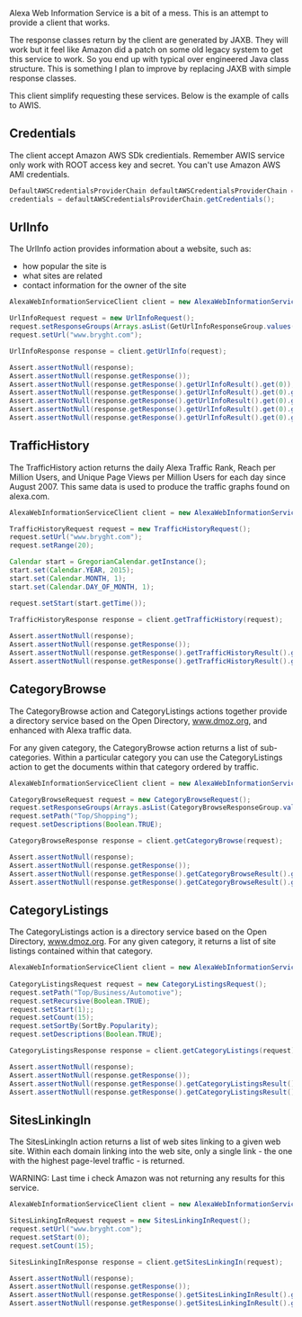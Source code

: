 
Alexa Web Information Service is a bit of a mess. This is an attempt to provide a client that works. 

The response classes return by the client are generated by JAXB. They will work but it feel like Amazon did a patch on some old legacy system to get this service to work. So you end up with typical over engineered Java class structure. This is something I plan to improve by replacing JAXB with simple response classes. 

This client simplify requesting these services. Below is the example of calls to AWIS.

## Credentials

The client accept Amazon AWS SDk credientials. Remember AWIS service only work with ROOT access key and secret. You can't use Amazon AWS AMI credentials.

```java
DefaultAWSCredentialsProviderChain defaultAWSCredentialsProviderChain = new DefaultAWSCredentialsProviderChain();
credentials = defaultAWSCredentialsProviderChain.getCredentials();
```

## UrlInfo

The UrlInfo action provides information about a website, such as:

* how popular the site is
* what sites are related
* contact information for the owner of the site

 
```java
AlexaWebInformationServiceClient client = new AlexaWebInformationServiceClient(credentials);

UrlInfoRequest request = new UrlInfoRequest();
request.setResponseGroups(Arrays.asList(GetUrlInfoResponseGroup.values()));
request.setUrl("www.bryght.com");

UrlInfoResponse response = client.getUrlInfo(request);

Assert.assertNotNull(response);
Assert.assertNotNull(response.getResponse());
Assert.assertNotNull(response.getResponse().getUrlInfoResult().get(0));
Assert.assertNotNull(response.getResponse().getUrlInfoResult().get(0).getAlexa().getContactInfo());
Assert.assertNotNull(response.getResponse().getUrlInfoResult().get(0).getAlexa().getContentData());
Assert.assertNotNull(response.getResponse().getUrlInfoResult().get(0).getAlexa().getRelated());
Assert.assertNotNull(response.getResponse().getUrlInfoResult().get(0).getAlexa().getTrafficData());
```


## TrafficHistory

The TrafficHistory action returns the daily Alexa Traffic Rank, Reach per Million Users, and Unique Page Views per Million Users for each day since August 2007. This same data is used to produce the traffic graphs found on alexa.com.

```java
AlexaWebInformationServiceClient client = new AlexaWebInformationServiceClient(credentials);

TrafficHistoryRequest request = new TrafficHistoryRequest();
request.setUrl("www.bryght.com");
request.setRange(20);

Calendar start = GregorianCalendar.getInstance();
start.set(Calendar.YEAR, 2015);
start.set(Calendar.MONTH, 1);
start.set(Calendar.DAY_OF_MONTH, 1);

request.setStart(start.getTime());

TrafficHistoryResponse response = client.getTrafficHistory(request);
       
Assert.assertNotNull(response);
Assert.assertNotNull(response.getResponse());
Assert.assertNotNull(response.getResponse().getTrafficHistoryResult().get(0));
Assert.assertNotNull(response.getResponse().getTrafficHistoryResult().get(0).getAlexa().getTrafficHistory());
```

## CategoryBrowse

The CategoryBrowse action and CategoryListings actions together provide a directory service based on the Open Directory, www.dmoz.org, and enhanced with Alexa traffic data.

For any given category, the CategoryBrowse action returns a list of sub-categories. Within a particular category you can use the CategoryListings action to get the documents within that category ordered by traffic.


```java
AlexaWebInformationServiceClient client = new AlexaWebInformationServiceClient(credentials);

CategoryBrowseRequest request = new CategoryBrowseRequest();
request.setResponseGroups(Arrays.asList(CategoryBrowseResponseGroup.values()));
request.setPath("Top/Shopping");
request.setDescriptions(Boolean.TRUE);

CategoryBrowseResponse response = client.getCategoryBrowse(request);

Assert.assertNotNull(response);
Assert.assertNotNull(response.getResponse());
Assert.assertNotNull(response.getResponse().getCategoryBrowseResult().get(0));
Assert.assertNotNull(response.getResponse().getCategoryBrowseResult().get(0).getAlexa().getCategoryBrowse());
```

## CategoryListings

The CategoryListings action is a directory service based on the Open Directory, www.dmoz.org. For any given category, it returns a list of site listings contained within that category.

```java
AlexaWebInformationServiceClient client = new AlexaWebInformationServiceClient(credentials);
 
CategoryListingsRequest request = new CategoryListingsRequest();
request.setPath("Top/Business/Automotive");
request.setRecursive(Boolean.TRUE);
request.setStart(1);;
request.setCount(15);
request.setSortBy(SortBy.Popularity);
request.setDescriptions(Boolean.TRUE);

CategoryListingsResponse response = client.getCategoryListings(request);

Assert.assertNotNull(response);
Assert.assertNotNull(response.getResponse());
Assert.assertNotNull(response.getResponse().getCategoryListingsResult().get(0));
Assert.assertNotNull(response.getResponse().getCategoryListingsResult().get(0).getAlexa().getCategoryListings());
```

## SitesLinkingIn

The SitesLinkingIn action returns a list of web sites linking to a given web site. Within each domain linking into the web site, only a single link - the one with the highest page-level traffic - is returned.

WARNING: Last time i check Amazon was not returning any results for this service.

```java
AlexaWebInformationServiceClient client = new AlexaWebInformationServiceClient(credentials);

SitesLinkingInRequest request = new SitesLinkingInRequest();
request.setUrl("www.bryght.com");
request.setStart(0);
request.setCount(15);

SitesLinkingInResponse response = client.getSitesLinkingIn(request);

Assert.assertNotNull(response);
Assert.assertNotNull(response.getResponse());
Assert.assertNotNull(response.getResponse().getSitesLinkingInResult().get(0));
Assert.assertNotNull(response.getResponse().getSitesLinkingInResult().get(0).getAlexa().getSitesLinkingIn()); 
```


